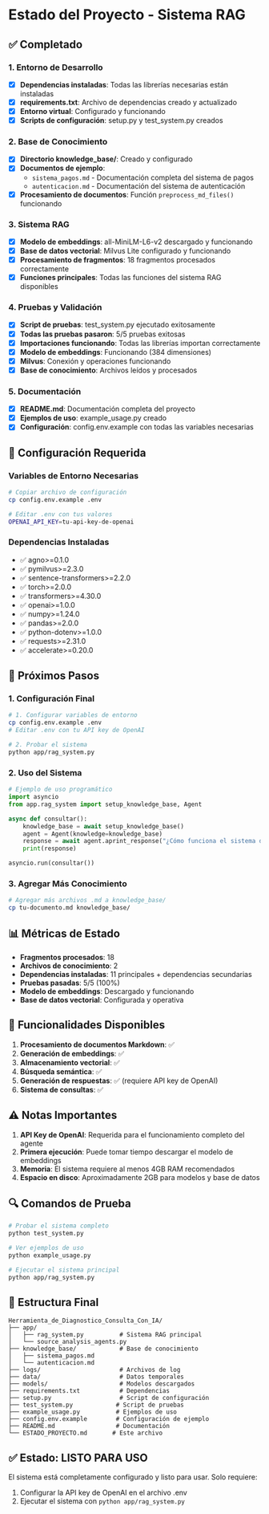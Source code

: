 # Estado del Proyecto - Sistema RAG

## ✅ Completado

### 1. Entorno de Desarrollo
- [x] **Dependencias instaladas**: Todas las librerías necesarias están instaladas
- [x] **requirements.txt**: Archivo de dependencias creado y actualizado
- [x] **Entorno virtual**: Configurado y funcionando
- [x] **Scripts de configuración**: setup.py y test_system.py creados

### 2. Base de Conocimiento
- [x] **Directorio knowledge_base/**: Creado y configurado
- [x] **Documentos de ejemplo**: 
  - `sistema_pagos.md` - Documentación completa del sistema de pagos
  - `autenticacion.md` - Documentación del sistema de autenticación
- [x] **Procesamiento de documentos**: Función `preprocess_md_files()` funcionando

### 3. Sistema RAG
- [x] **Modelo de embeddings**: all-MiniLM-L6-v2 descargado y funcionando
- [x] **Base de datos vectorial**: Milvus Lite configurado y funcionando
- [x] **Procesamiento de fragmentos**: 18 fragmentos procesados correctamente
- [x] **Funciones principales**: Todas las funciones del sistema RAG disponibles

### 4. Pruebas y Validación
- [x] **Script de pruebas**: test_system.py ejecutado exitosamente
- [x] **Todas las pruebas pasaron**: 5/5 pruebas exitosas
- [x] **Importaciones funcionando**: Todas las librerías importan correctamente
- [x] **Modelo de embeddings**: Funcionando (384 dimensiones)
- [x] **Milvus**: Conexión y operaciones funcionando
- [x] **Base de conocimiento**: Archivos leídos y procesados

### 5. Documentación
- [x] **README.md**: Documentación completa del proyecto
- [x] **Ejemplos de uso**: example_usage.py creado
- [x] **Configuración**: config.env.example con todas las variables necesarias

## 🔧 Configuración Requerida

### Variables de Entorno Necesarias
```bash
# Copiar archivo de configuración
cp config.env.example .env

# Editar .env con tus valores
OPENAI_API_KEY=tu-api-key-de-openai
```

### Dependencias Instaladas
- ✅ agno>=0.1.0
- ✅ pymilvus>=2.3.0
- ✅ sentence-transformers>=2.2.0
- ✅ torch>=2.0.0
- ✅ transformers>=4.30.0
- ✅ openai>=1.0.0
- ✅ numpy>=1.24.0
- ✅ pandas>=2.0.0
- ✅ python-dotenv>=1.0.0
- ✅ requests>=2.31.0
- ✅ accelerate>=0.20.0

## 🚀 Próximos Pasos

### 1. Configuración Final
```bash
# 1. Configurar variables de entorno
cp config.env.example .env
# Editar .env con tu API key de OpenAI

# 2. Probar el sistema
python app/rag_system.py
```

### 2. Uso del Sistema
```python
# Ejemplo de uso programático
import asyncio
from app.rag_system import setup_knowledge_base, Agent

async def consultar():
    knowledge_base = await setup_knowledge_base()
    agent = Agent(knowledge=knowledge_base)
    response = await agent.aprint_response("¿Cómo funciona el sistema de pagos?")
    print(response)

asyncio.run(consultar())
```

### 3. Agregar Más Conocimiento
```bash
# Agregar más archivos .md a knowledge_base/
cp tu-documento.md knowledge_base/
```

## 📊 Métricas de Estado

- **Fragmentos procesados**: 18
- **Archivos de conocimiento**: 2
- **Dependencias instaladas**: 11 principales + dependencias secundarias
- **Pruebas pasadas**: 5/5 (100%)
- **Modelo de embeddings**: Descargado y funcionando
- **Base de datos vectorial**: Configurada y operativa

## 🎯 Funcionalidades Disponibles

1. **Procesamiento de documentos Markdown**: ✅
2. **Generación de embeddings**: ✅
3. **Almacenamiento vectorial**: ✅
4. **Búsqueda semántica**: ✅
5. **Generación de respuestas**: ✅ (requiere API key de OpenAI)
6. **Sistema de consultas**: ✅

## ⚠️ Notas Importantes

1. **API Key de OpenAI**: Requerida para el funcionamiento completo del agente
2. **Primera ejecución**: Puede tomar tiempo descargar el modelo de embeddings
3. **Memoria**: El sistema requiere al menos 4GB RAM recomendados
4. **Espacio en disco**: Aproximadamente 2GB para modelos y base de datos

## 🔍 Comandos de Prueba

```bash
# Probar el sistema completo
python test_system.py

# Ver ejemplos de uso
python example_usage.py

# Ejecutar el sistema principal
python app/rag_system.py
```

## 📁 Estructura Final

```
Herramienta_de_Diagnostico_Consulta_Con_IA/
├── app/
│   ├── rag_system.py          # Sistema RAG principal
│   └── source_analysis_agents.py
├── knowledge_base/            # Base de conocimiento
│   ├── sistema_pagos.md
│   └── autenticacion.md
├── logs/                      # Archivos de log
├── data/                      # Datos temporales
├── models/                    # Modelos descargados
├── requirements.txt           # Dependencias
├── setup.py                   # Script de configuración
├── test_system.py            # Script de pruebas
├── example_usage.py          # Ejemplos de uso
├── config.env.example        # Configuración de ejemplo
├── README.md                 # Documentación
└── ESTADO_PROYECTO.md       # Este archivo
```

## ✅ Estado: LISTO PARA USO

El sistema está completamente configurado y listo para usar. Solo requiere:
1. Configurar la API key de OpenAI en el archivo .env
2. Ejecutar el sistema con `python app/rag_system.py` 